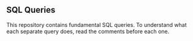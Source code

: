 ## SQL Queries

This repository contains fundamental SQL queries. To understand what each separate query does, read the comments before each one.
